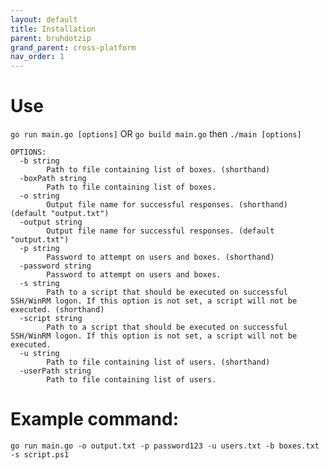 ```yaml
---
layout: default
title: Installation
parent: bruhdotzip
grand_parent: cross-platform
nav_order: 1
---
```


# Use
`go run main.go [options]`
OR
`go build main.go` then `./main [options]`

```
OPTIONS:
  -b string
        Path to file containing list of boxes. (shorthand)
  -boxPath string
        Path to file containing list of boxes.
  -o string
        Output file name for successful responses. (shorthand) (default "output.txt")
  -output string
        Output file name for successful responses. (default "output.txt")
  -p string
        Password to attempt on users and boxes. (shorthand)
  -password string
        Password to attempt on users and boxes.
  -s string
        Path to a script that should be executed on successful SSH/WinRM logon. If this option is not set, a script will not be executed. (shorthand)
  -script string
        Path to a script that should be executed on successful SSH/WinRM logon. If this option is not set, a script will not be executed.
  -u string
        Path to file containing list of users. (shorthand)
  -userPath string
        Path to file containing list of users.
```

# Example command:
  `go run main.go -o output.txt -p password123 -u users.txt -b boxes.txt -s script.ps1`

